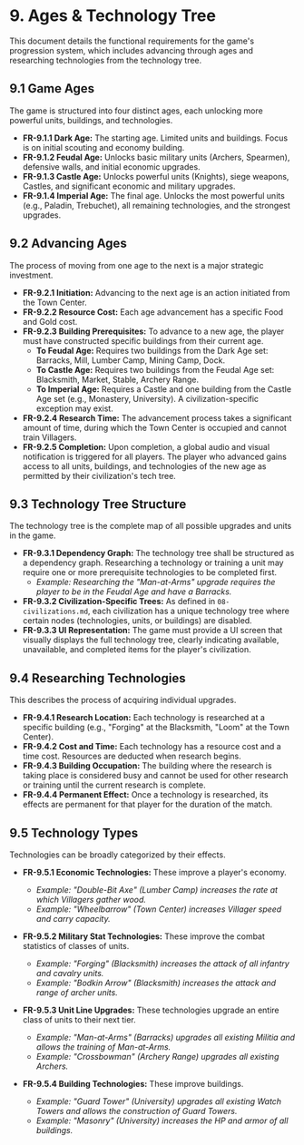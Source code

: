 # 9. Ages & Technology Tree

This document details the functional requirements for the game's progression system, which includes advancing through ages and researching technologies from the technology tree.

## 9.1 Game Ages

The game is structured into four distinct ages, each unlocking more powerful units, buildings, and technologies.

- **FR-9.1.1 Dark Age:** The starting age. Limited units and buildings. Focus is on initial scouting and economy building.
- **FR-9.1.2 Feudal Age:** Unlocks basic military units (Archers, Spearmen), defensive walls, and initial economic upgrades.
- **FR-9.1.3 Castle Age:** Unlocks powerful units (Knights), siege weapons, Castles, and significant economic and military upgrades.
- **FR-9.1.4 Imperial Age:** The final age. Unlocks the most powerful units (e.g., Paladin, Trebuchet), all remaining technologies, and the strongest upgrades.

## 9.2 Advancing Ages

The process of moving from one age to the next is a major strategic investment.

- **FR-9.2.1 Initiation:** Advancing to the next age is an action initiated from the Town Center.
- **FR-9.2.2 Resource Cost:** Each age advancement has a specific Food and Gold cost.
- **FR-9.2.3 Building Prerequisites:** To advance to a new age, the player must have constructed specific buildings from their current age.
    - **To Feudal Age:** Requires two buildings from the Dark Age set: Barracks, Mill, Lumber Camp, Mining Camp, Dock.
    - **To Castle Age:** Requires two buildings from the Feudal Age set: Blacksmith, Market, Stable, Archery Range.
    - **To Imperial Age:** Requires a Castle and one building from the Castle Age set (e.g., Monastery, University). A civilization-specific exception may exist.
- **FR-9.2.4 Research Time:** The advancement process takes a significant amount of time, during which the Town Center is occupied and cannot train Villagers.
- **FR-9.2.5 Completion:** Upon completion, a global audio and visual notification is triggered for all players. The player who advanced gains access to all units, buildings, and technologies of the new age as permitted by their civilization's tech tree.

## 9.3 Technology Tree Structure

The technology tree is the complete map of all possible upgrades and units in the game.

- **FR-9.3.1 Dependency Graph:** The technology tree shall be structured as a dependency graph. Researching a technology or training a unit may require one or more prerequisite technologies to be completed first.
    - *Example: Researching the "Man-at-Arms" upgrade requires the player to be in the Feudal Age and have a Barracks.*
- **FR-9.3.2 Civilization-Specific Trees:** As defined in `08-civilizations.md`, each civilization has a unique technology tree where certain nodes (technologies, units, or buildings) are disabled.
- **FR-9.3.3 UI Representation:** The game must provide a UI screen that visually displays the full technology tree, clearly indicating available, unavailable, and completed items for the player's civilization.

## 9.4 Researching Technologies

This describes the process of acquiring individual upgrades.

- **FR-9.4.1 Research Location:** Each technology is researched at a specific building (e.g., "Forging" at the Blacksmith, "Loom" at the Town Center).
- **FR-9.4.2 Cost and Time:** Each technology has a resource cost and a time cost. Resources are deducted when research begins.
- **FR-9.4.3 Building Occupation:** The building where the research is taking place is considered busy and cannot be used for other research or training until the current research is complete.
- **FR-9.4.4 Permanent Effect:** Once a technology is researched, its effects are permanent for that player for the duration of the match.

## 9.5 Technology Types

Technologies can be broadly categorized by their effects.

- **FR-9.5.1 Economic Technologies:** These improve a player's economy.
    - *Example: "Double-Bit Axe" (Lumber Camp) increases the rate at which Villagers gather wood.*
    - *Example: "Wheelbarrow" (Town Center) increases Villager speed and carry capacity.*

- **FR-9.5.2 Military Stat Technologies:** These improve the combat statistics of classes of units.
    - *Example: "Forging" (Blacksmith) increases the attack of all infantry and cavalry units.*
    - *Example: "Bodkin Arrow" (Blacksmith) increases the attack and range of archer units.*

- **FR-9.5.3 Unit Line Upgrades:** These technologies upgrade an entire class of units to their next tier.
    - *Example: "Man-at-Arms" (Barracks) upgrades all existing Militia and allows the training of Man-at-Arms.*
    - *Example: "Crossbowman" (Archery Range) upgrades all existing Archers.*

- **FR-9.5.4 Building Technologies:** These improve buildings.
    - *Example: "Guard Tower" (University) upgrades all existing Watch Towers and allows the construction of Guard Towers.*
    - *Example: "Masonry" (University) increases the HP and armor of all buildings.*